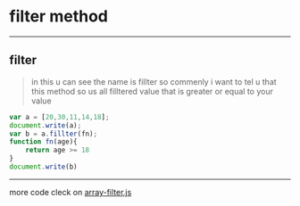 # filter method
---
## filter
> in this u can see the name is fillter so commenly i want to tel u that this method so us all filltered value that is greater or equal to your value 
```javascript
var a = [20,30,11,14,18];
document.write(a);
var b = a.fillter(fn);
function fn(age){
    return age >= 18
}
document.write(b)
```
---
more code cleck on [array-filter.js](../js/Array-filter.js)